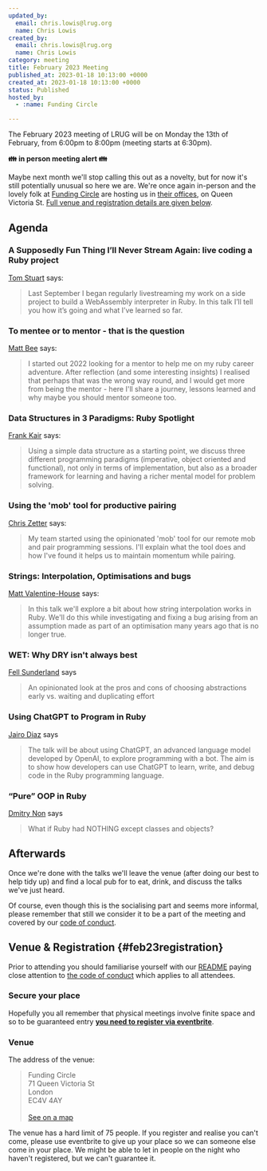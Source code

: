 ```yaml
---
updated_by:
  email: chris.lowis@lrug.org
  name: Chris Lowis
created_by:
  email: chris.lowis@lrug.org
  name: Chris Lowis
category: meeting
title: February 2023 Meeting
published_at: 2023-01-18 10:13:00 +0000
created_at: 2023-01-18 10:13:00 +0000
status: Published
hosted_by:
  - :name: Funding Circle

---
```


The February 2023 meeting of LRUG will be on Monday the 13th of
February, from 6:00pm to 8:00pm (meeting starts at 6:30pm).

**👪 in person meeting alert 👪**

Maybe next month we'll stop calling this out as a novelty, but for now
it's still potentially unusual so here we are. We're once again
in-person and the
lovely folk at [Funding Circle](https://fundingcircle.com) are hosting us
in [their offices][fc-venue], on Queen Victoria St. [Full venue and
registration details are given below](#feb23registration).

## Agenda

### A Supposedly Fun Thing I’ll Never Stream Again: live coding a Ruby project

[Tom Stuart](https://tomstu.art/) says:

> Last September I began regularly livestreaming my work on a side project to build a WebAssembly interpreter in Ruby. In this talk I’ll tell you how it’s going and what I’ve learned so far.

### To mentee or to mentor - that is the question

[Matt Bee](https://www.twitter.com/mattbee) says:

> I started out 2022 looking for a mentor to help me on my ruby career
adventure. After reflection (and some interesting insights) I realised that
perhaps that was the wrong way round, and I would get more from being the
mentor - here I'll share a journey, lessons learned and why maybe you
should mentor someone too.

### Data Structures in 3 Paradigms: Ruby Spotlight

[Frank Kair](https://github.com/frankkair) says:

> Using a simple data structure as a starting point, we discuss three
different programming paradigms (imperative, object oriented and
functional), not only in terms of implementation, but also as a broader
framework for learning and having a richer mental model for problem solving.

### Using the 'mob' tool for productive pairing

[Chris Zetter](https://chriszetter.com) says:

> My team started using the opinionated 'mob' tool for our
remote mob and pair programming sessions. I'll explain what the tool does
and how I've found it helps us to maintain momentum while pairing.

### Strings: Interpolation, Optimisations and bugs

[Matt Valentine-House](https://ruby.social/@eightbitraptor) says:

> In this talk we'll explore a bit about how string interpolation works in Ruby. We'll do this while investigating and fixing a
bug arising from an assumption made as part of an optimisation many years
ago that is no longer true.

### WET: Why DRY isn't always best

[Fell Sunderland](https://twitter.com/felltir) says

> An opinionated look at the pros and cons of
choosing abstractions early vs. waiting and duplicating effort

### Using ChatGPT to Program in Ruby

[Jairo Diaz](https://www.linkedin.com/in/jairodiaz4/) says

> The talk will be about using ChatGPT, an advanced language model developed
by OpenAI, to explore programming with a bot. The aim is to show how
developers can use ChatGPT to learn, write, and debug code in the Ruby
programming language.

### “Pure” OOP in Ruby
[Dmitry Non](https://nondv.wtf/blog.html) says

> What if Ruby had NOTHING except classes and objects?

## Afterwards

Once we're done with the talks we'll leave the venue (after doing our best
to help tidy up) and find a local pub for to eat, drink, and discuss the
talks we've just heard.

Of course, even though this is the socialising part and seems more
informal, please remember that still we consider it to be a part of the
meeting and covered by our [code of
conduct](http://readme.lrug.org/#code-of-conduct).

## Venue & Registration {#feb23registration}

Prior to attending you should familiarise yourself with our
[README](http://readme.lrug.org/) paying close attention to [the code of
conduct](http://readme.lrug.org/#code-of-conduct) which applies to all
attendees.

### Secure your place

Hopefully you all remember that physical meetings involve finite space and so to be guaranteed entry **[you need to register via eventbrite][february-2023-eventbrite]**.

### Venue

The address of the venue:

> Funding Circle<br/>71 Queen Victoria St<br/>London<br/>EC4V 4AY<br/><br/>[See on a map][fc-venue]

The venue has a hard limit of 75 people.  If you register and realise you
can't come, please use eventbrite to give up your place so we can someone
else come in your place.  We might be able to let in people on the night
who haven't registered, but we can't guarantee it.

[fc-venue]: https://goo.gl/maps/gVwnprtjhNKoK2AJ8
[february-2023-eventbrite]: https://www.eventbrite.com/e/london-ruby-user-group-february-2023-meeting-tickets-518578521317
